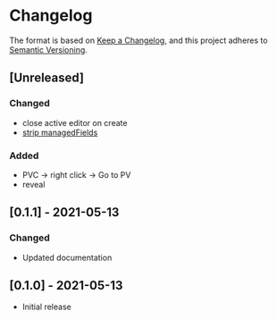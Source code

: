 # Changelog

The format is based on [Keep a Changelog](https://keepachangelog.com/en/1.0.0/),
and this project adheres to [Semantic Versioning](https://semver.org/spec/v2.0.0.html).

## [Unreleased]
### Changed
- close active editor on create
- [strip managedFields](https://github.com/kubernetes/kubernetes/pull/96878)

### Added
- PVC -> right click -> Go to PV
- reveal

## [0.1.1] - 2021-05-13
### Changed
- Updated documentation

## [0.1.0] - 2021-05-13
- Initial release
